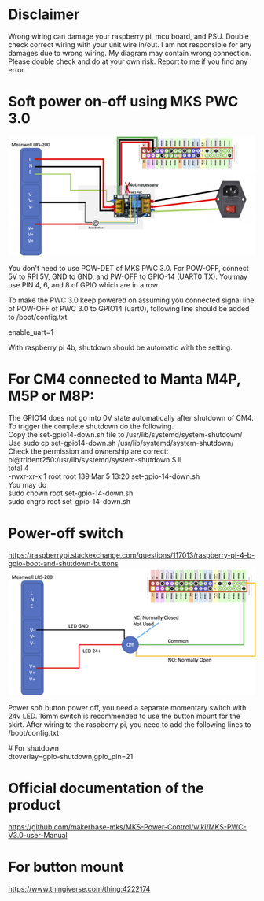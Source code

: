# Disclaimer
Wrong wiring can damage your raspberry pi, mcu board, and PSU. Double check correct wiring with your unit wire in/out. I am not responsible for any damages due to wrong wiring. My diagram may contain wrong connection. Please double check and do at your own risk. Report to me if you find any error.

# Soft power on-off using MKS PWC 3.0

![RPi connnection](rpi_connection.png)

You don't need to use POW-DET of MKS PWC 3.0.
For POW-OFF, connect 5V to RPI 5V, GND to GND, and PW-OFF to GPIO-14 (UART0 TX). You may use PIN 4, 6, and 8 of GPIO which are in a row.

To make the PWC 3.0 keep powered on assuming you connected signal line of POW-OFF of PWC 3.0 to GPIO14 (uart0), following line should be added to /boot/config.txt

enable_uart=1

With raspberry pi 4b, shutdown should be automatic with the setting.

# For CM4 connected to Manta M4P, M5P or M8P:
The GPIO14 does not go into 0V state automatically after shutdown of CM4. To trigger the complete shutdown do the following. <br/>
Copy the set-gpio14-down.sh file to /usr/lib/systemd/system-shutdown/ <br/>
Use sudo cp set-gpio14-down.sh /usr/lib/systemd/system-shutdown/ <br/>
Check the permission and ownership are correct: <br/>
pi@trident250:/usr/lib/systemd/system-shutdown $ ll <br/>
total 4 <br/>
-rwxr-xr-x 1 root root 139 Mar  5 13:20 set-gpio-14-down.sh <br/>
You may do <br/>
sudo chown root set-gpio-14-down.sh <br/>
sudo chgrp root set-gpio-14-down.sh <br/>

# Power-off switch
https://raspberrypi.stackexchange.com/questions/117013/raspberry-pi-4-b-gpio-boot-and-shutdown-buttons
![Power-off switch](power_off_switch.png)

Power soft button power off, you need a separate momentary switch with 24v LED. 16mm switch is recommended to use the button mount for the skirt. After wiring to the raspberry pi, you need to add the following lines to /boot/config.txt

\# For shutdown <br/>
dtoverlay=gpio-shutdown,gpio_pin=21


# Official documentation of the product
https://github.com/makerbase-mks/MKS-Power-Control/wiki/MKS-PWC-V3.0-user-Manual

# For button mount
https://www.thingiverse.com/thing:4222174

